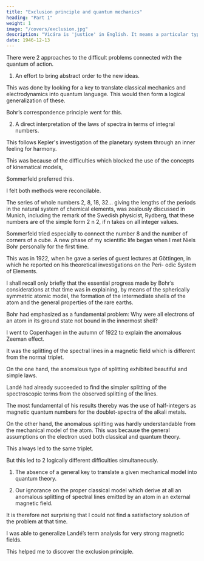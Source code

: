 ```yaml
---
title: "Exclusion principle and quantum mechanics"
heading: "Part 1"
weight: 1
image: "/covers/exclusion.jpg"
description: "Vicára is 'justice' in English. It means a particular type of mental process to ascertain the truth"
date: 1946-12-13
---
```



<!-- WOLFGANG PAULI
Nobel Lecture, 

I was awarded the Nobel Prize in 1945 for the discovery of the exclusion principle. -->

<!--  », for which I have
received the honor of  award in the year 1945, goes back to
my students days in Munich. While, in school in Vienna, I had already ob-
tained some knowledge of classical physics and the then new Einstein relativity theory, it was at the University of Munich that I was introduced by Sommerfeld to the structure of the atom - somewhat strange from the point of view of classical physics.  -->

<!-- I was not spared the shock which every
physicist, accustomed to the classical way of thinking, experienced when he
came to know of Bohr’s « basic postulate of quantum theory » for the first
time.  -->

There were 2 approaches to the difficult problems connected with the quantum of action.

1. An effort to bring abstract order to the new ideas.

This was done by looking for a key to translate classical mechanics and electrodynamics into quantum language. This would then form a logical generalization of these.

Bohr’s correspondence principle went for this.

2. A direct interpretation of the laws of spectra in terms of integral numbers.

This follows Kepler's investigation of the planetary system through an inner feeling for harmony.

This was because of the difficulties which blocked the use of the concepts of kinematical models,

Sommerfeld preferred this. 

<!-- , as independent of models as possible, -->

I felt both methods were reconcilable. 

The series of whole numbers 2, 8, 18, 32... giving the lengths of the periods in the natural system of chemical elements, was zealously discussed in Munich, including the remark of the Swedish physicist, Rydberg, that these numbers are of the simple form 2 n 2, if n takes on all integer values. 

Sommerfeld tried especially to connect the number 8 and the number of corners of a cube. A new phase of my scientific life began when I met Niels Bohr personally for the first time. 

This was in 1922, when he gave a series of guest lectures at Göttingen, in which he reported on his theoretical investigations on the Peri- odic System of Elements.

I shall recall only briefly that the essential progress made by Bohr’s considerations at that time was in explaining, by means of the spherically symmetric atomic model, the formation of the intermediate shells of the atom and the general properties of the rare earths.

Bohr had emphasized as a fundamental problem: Why were all electrons of an atom in its ground state not bound in the innermost shell?

<!-- In his Göttingen lectures he treated particularly the closing of this innermost K-shell in the helium atom and its essential connection with the two non-combining spectra of helium, the ortho- and para-helium spectra. 

However, no convincing explanation for this phenomenon could be given on the basis of classical mechanics. 

It made a strong impression on me that Bohr at that time and in later discussions was looking for a general explanation which should hold for the closing of every electron shell and in which the number 2 was considered to be as essential as 8 in contrast to Sommerfeld’s approach.

Following Bohr’s invitation,  -->

I went to Copenhagen in the autumn of 1922 to explain the anomalous Zeeman effect.

 <!-- », as the spectroscopists called a type of -->
It was the splitting of the spectral lines in a magnetic field which is different from the normal triplet.

On the one hand, the anomalous type of splitting exhibited beautiful and simple laws.

Landé had already succeeded to find the simpler splitting of the spectroscopic terms from the observed splitting of the lines.

The most fundamental of his results thereby was the use of half-integers as magnetic quantum numbers for the doublet-spectra of the alkali metals. 

On the other hand, the anomalous splitting was hardly understandable from the mechanical model of the atom. This was because the general assumptions on the electron used both classical and quantum theory.

This always led to the same triplet.

<!-- A closer investigation of this problem left me with the feeling that it was even more unapproachable. 

We know now that at that time one was confronted with -->

But this led to 2 logically different difficulties simultaneously.

1. The absence of a general key to translate a given mechanical model into quantum theory.

 <!-- which one tried in vain by using classical mechanics to describe the stationary quantum states themselves. -->

2. Our ignorance on the proper classical model which derive at all an anomalous splitting of spectral lines emitted by an atom in an external magnetic field.

It is therefore not surprising that I could not find a satisfactory solution of the problem at that time. 

I was able to generalize Landé’s term analysis for very strong magnetic fields.

<!-- a case which, as a result of the magneto-optic transformation (Paschen-Back effect), is in many respects simpler.  -->

This helped me to discover the exclusion principle.

<!-- Very soon after my return to the University of Hamburg, in 1923, I gave
there my inaugural lecture as Privatdozent on the Periodic System of El-
ements. The contents of this lecture appeared very unsatisfactory to me,
since  -->

